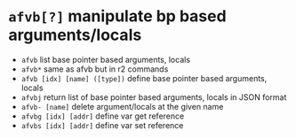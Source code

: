 <!-- TITLE: afvb -->

#  `afvb[?]`   manipulate bp based arguments/locals

- `afvb`   list base pointer based arguments, locals
- `afvb*`   same as afvb but in r2 commands
- `afvb [idx] [name] ([type])`   define base pointer based arguments, locals
- `afvbj`   return list of base pointer based arguments, locals in JSON format
- `afvb- [name]`   delete argument/locals at the given name
- `afvbg [idx] [addr]`   define var get reference
- `afvbs [idx] [addr]`   define var set reference

<p hidden>afvb afvb afvb* afvbj afvb- afvbg afvbs</p>